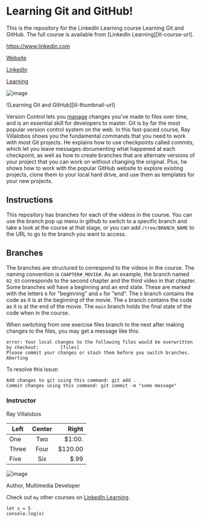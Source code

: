 # Learning Git and GitHub!
This is the repository for the LinkedIn Learning course Learning Git and GitHub. The full course is available from [LinkedIn Learning][lil-course-url].

https://www.linkedin.com

[Website](https://www.linkedin.com "Linkedin") 

[LinkedIn]

[Learning][1]

[linkedin]: https://www.linkedin.com/

[1]: https://www.linkedin.com/learning

![image](https://github.com/psaun/turbo-couscous/assets/4699700/b813060d-74d3-497f-a1bc-ace528ae22d9)


![Learning Git and GitHub][lil-thumbnail-url] 

Version Control lets you [manage](https://www.linkedin.com/) changes you've made to files over time, and is an essential skill for developers to master. Git is by far the most popular version control system on the web. In this fast-paced course, Ray Villalobos shows you the fundamental commands that you need to work with most Git projects. He explains how to use checkpoints called commits, which let you leave messages documenting what happened at each checkpoint, as well as how to create branches that are alternate versions of your project that you can work on without changing the original. Plus, he shows how to work with the popular GitHub website to explore existing projects, clone them to your local hard drive, and use them as templates for your new projects.

## Instructions
This repository has branches for each of the videos in the course. You can use the branch pop up menu in github to switch to a specific branch and take a look at the course at that stage, or you can add `/tree/BRANCH_NAME` to the URL to go to the branch you want to access.

## Branches
The branches are structured to correspond to the videos in the course. The naming convention is `CHAPTER#_MOVIE#`. As an example, the branch named `02_03` corresponds to the second chapter and the third video in that chapter. 
Some branches will have a beginning and an end state. These are marked with the letters `b` for "beginning" and `e` for "end". The `b` branch contains the code as it is at the beginning of the movie. The `e` branch contains the code as it is at the end of the movie. The `main` branch holds the final state of the code when in the course.

When switching from one exercise files branch to the next after making changes to the files, you may get a message like this:

    error: Your local changes to the following files would be overwritten by checkout:        [files]
    Please commit your changes or stash them before you switch branches.
    Aborting

To resolve this issue:
	
    Add changes to git using this command: git add .
	Commit changes using this command: git commit -m "some message"

### Instructor

Ray Villalobos 

| Left | Center | Right |
| ---- | :-----:  | ------:|
| One | Two  | $1:00.|
| Three | Four | $120.00 |
| Five | Six    | $.99   |


![image](https://github.com/psaun/turbo-couscous/assets/4699700/1c7748f7-9274-4ad6-8cb8-cf05e58415bc)

                            
Author, Multimedia Developer

                            

Check out `my` other courses on [LinkedIn Learning](https://www.linkedin.com/learning/instructors/ray-villalobos).
```
let x = 5
console.log(x)
```

